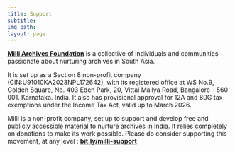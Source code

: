 ```yaml
---
title: Support
subtitle: 
img_path: 
layout: page
---
```


[**Milli Archives Foundation**](https://www.milli.link) is a collective of individuals and communities passionate about nurturing archives in South Asia.  

It is set up as a Section 8 non-profit company (CIN:U91010KA2023NPL172642), with its registered office at WS No.9, Golden Square, No. 403 Eden Park, 20, Vittal Mallya Road, Bangalore - 560 001. Karnataka. India. It also has provisional approval for 12A and 80G tax exemptions under the Income Tax Act, valid up to March 2026. 

Milli is a non-profit company, set up to support and develop free and publicly accessible material to nurture archives in India. It relies completely on donations to make its work possible. Please do consider supporting this movement, at any level : [**bit.ly/milli-support**](https://bit.ly/milli-support)